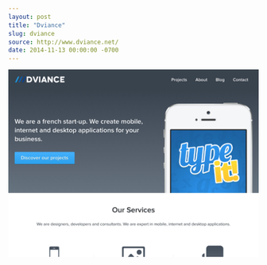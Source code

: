 ```yaml
---
layout: post 
title: "Dviance"
slug: dviance
source: http://www.dviance.net/
date: 2014-11-13 00:00:00 -0700
---
```


<img src="/screenshots/dviance.jpg">
